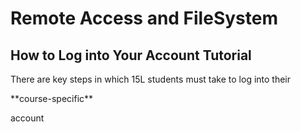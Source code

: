 # Remote Access and FileSystem
## How to Log into Your Account Tutorial
<p> There are key steps in which 15L students must take to log into their <p> **course-specific** <p> account <p>
